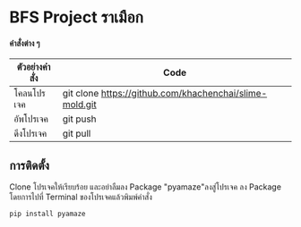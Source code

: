 # BFS Project ราเมือก
#### คำสั่งต่าง ๆ
| ตัวอย่างคำสั่ง | Code |
| ------ | ------ |
| โคลนโปรเจค | git clone https://github.com/khachenchai/slime-mold.git |
| อัพโปรเจค | git push |
| ดึงโปรเจค | git pull |

## การติดตั้ง
Clone โปรเจคให้เรียบร้อย และอย่าลืมลง Package "pyamaze"ลงสู่โปรเจค
ลง Package โดยการไปที่ Terminal ของโปรเจคแล้วพิมพ์คำสั่ง
```sh
pip install pyamaze
```